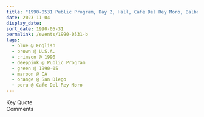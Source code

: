 ```yaml
---
title: "1990-0531 Public Program, Day 2, Hall, Cafe Del Rey Moro, Balboa Park, San Diego, CA, U.S.A."
date: 2023-11-04
display_date: 
sort_date: 1990-05-31
permalink: /events/1990-0531-b
tags:
  - blue @ English
  - brown @ U.S.A.
  - crimson @ 1990
  - deeppink @ Public Program
  - green @ 1990-05
  - maroon @ CA
  - orange @ San Diego
  - peru @ Cafe Del Rey Moro
---
```


<wave-list>
  <list-title color="green" width="75">Key Quote</list-title>
  <list-item color="BlanchedAlmond"  width="200"></list-item>
  <list-item color="Lavender"></list-item>
  <list-item color="BlanchedAlmond"></list-item>
</wave-list>

<br>

<wave-list>
  <list-title color="green" width="75">Comments</list-title>
  <list-item color="BlanchedAlmond"  width="200"></list-item>
  <list-item color="Lavender"></list-item>
  <list-item color="BlanchedAlmond"></list-item>
</wave-list>